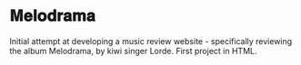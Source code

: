 # 𝐌𝐞𝐥𝐨𝐝𝐫𝐚𝐦𝐚
Initial attempt at developing a music review website - specifically reviewing the album Melodrama, by kiwi singer Lorde. First project in HTML.
